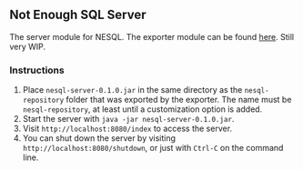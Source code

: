 ## Not Enough SQL Server

The server module for NESQL. The exporter module can be found
[here](https://github.com/D-Cysteine/nesql-exporter). Still very WIP.

### Instructions

1. Place `nesql-server-0.1.0.jar` in the same directory as the
   `nesql-repository` folder that was exported by the exporter. The name must
   be `nesql-repository`, at least until a customization option is added.
2. Start the server with `java -jar nesql-server-0.1.0.jar`.
3. Visit `http://localhost:8080/index` to access the server.
4. You can shut down the server by visiting `http://localhost:8080/shutdown`, or
   just with `Ctrl-C` on the command line.
